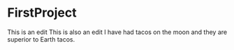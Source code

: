 # FirstProject

This is an edit 
This is also an edit
I have had tacos on the moon and they are superior to Earth tacos.
